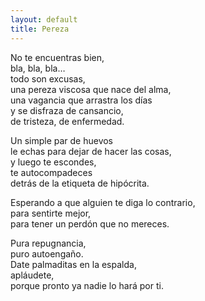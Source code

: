 ```yaml
---
layout: default
title: Pereza
---
```




No te encuentras bien,  
bla, bla, bla…  
todo son excusas,  
una pereza viscosa que nace del alma,  
una vagancia que arrastra los días  
y se disfraza de cansancio,  
de tristeza, de enfermedad.

Un simple par de huevos  
le echas para dejar de hacer las cosas,  
y luego te escondes,  
te autocompadeces  
detrás de la etiqueta de hipócrita.

Esperando a que alguien te diga lo contrario,  
para sentirte mejor,  
para tener un perdón que no mereces.

Pura repugnancia,  
puro autoengaño.  
Date palmaditas en la espalda,  
apláudete,  
porque pronto ya nadie lo hará por ti.

